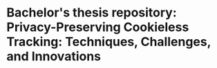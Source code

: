 # Bachelor's thesis repository: Privacy-Preserving Cookieless Tracking: Techniques, Challenges, and Innovations

